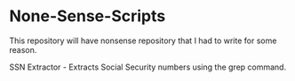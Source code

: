 # None-Sense-Scripts
This repository will have nonsense repository that I had to write for some reason. 

SSN Extractor - Extracts Social Security numbers using the grep command.
